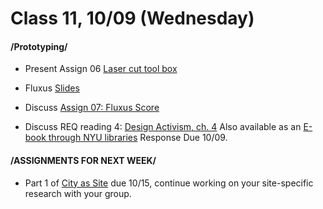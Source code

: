  # Class 11, 10/09 (Wednesday)


#### /Prototyping/

* Present Assign 06 [Laser cut tool box](lasercut.md)

* Fluxus [Slides](https://docs.google.com/presentation/d/150LyV0-E37DwaPDQaaJT4bJOQf9veOcVCMcFvBurfzk/edit?usp=sharing)

* Discuss [Assign 07: Fluxus Score](fluxus.md)

* Discuss REQ reading 4: [Design Activism, ch. 4](https://drive.google.com/file/d/1uEY0Yyy1gyc-1jXy_iNnqD05Hq_hSo0L/view?usp=sharing)
Also available as an [E-book through NYU libraries](https://ebookcentral.proquest.com/lib/nyulibrary-ebooks/detail.action?docID=476576) Response Due 10/09.

#### /ASSIGNMENTS FOR NEXT WEEK/


* Part 1 of [City as Site](city_as_site.md) due 10/15, continue working on your site-specific research with your group.

